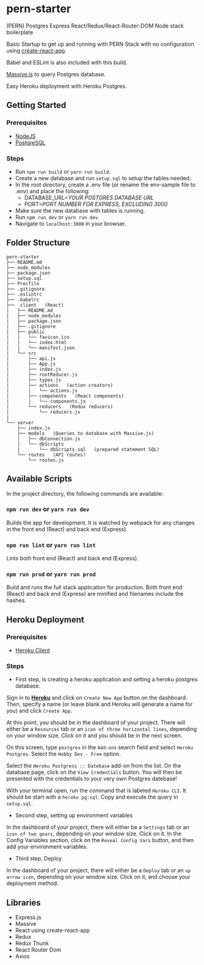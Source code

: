 # pern-starter
(PERN) Postgres Express React/Redux/React-Router-DOM Node stack boilerplate

Basic Startup to get up and running with PERN Stack with no configuration using [create-react-app](https://github.com/facebookincubator/create-react-app). 

Babel and ESLint is also included with this build.

[Massive.js](https://dmfay.github.io/massive-js/) to query Postgres database.

Easy Heroku deployment with Heroku Postgres.

## Getting Started

### Prerequisites

- [NodeJS](https://nodejs.org)
- [PostgreSQL](https://www.postgresql.org/)

### Steps
- Run `npm run build` or `yarn run build`.
- Create a new database and run `setup.sql` to setup the tables needed.
- In the root directory, create a .env file (or rename the env-sample file to .env) and place the following:
  - DATABASE_URL=*YOUR POSTGRES DATABASE URL*
  - PORT=*PORT NUMBER FOR EXPRESS, EXCLUDING 3000*
- Make sure the new database with tables is running.
- Run `npm run dev` or `yarn run dev`.
- Navigate to `localhost:3000` in your browser.

## Folder Structure
```
pern-starter
├── README.md
├── node_modules
├── package.json
├── setup.sql
├── Procfile
├── .gitignore
├── .eslintrc
├── .babelrc
├──  client   (React)
|   ├── README.md
|   ├── node_modules
|   ├── package.json
|   ├── .gitignore
|   ├── public
|   |   └── favicon.ico
|   |   └── index.html
|   |   └── manifest.json
|   └── src
|       ├── api.js
|       ├── App.js
|       ├── index.js
|       ├── rootReducer.js
|       ├── types.js
|       ├── actions   (action creators)
|       |   └── actions.js
|       ├── components   (React components)
|       |   └── components.js
|       └── reducers   (Redux reducers)
|           └── reducers.js
|    
└── server
    ├── index.js
    ├── models   (Queries to database with Massive.js)
    |   ├── dbConnection.js
    |   └── dbScripts
    |       └── dbScripts.sql   (prepared statement SQL)
    └── routes   (API routes)
        └── routes.js
```

## Available Scripts

In the project directory, the following commands are available:

### `npm run dev` or `yarn run dev`

Builds the app for development. It is watched by webpack for any changes in the front end (React) and back end (Express).

### `npm run lint` or `yarn run lint`

Lints both front end (React) and back end (Express).

### `npm run prod` or `yarn run prod`

Build and runs the full stack application for production. Both front end (React) and back end (Express) are minified and filenames include the hashes.

## Heroku Deployment

### Prerequisites

- [Heroku Client](https://devcenter.heroku.com/articles/heroku-cli#download-and-install)

### Steps

- First step, is creating a heroku application and setting a heroku postgres database.

Sign in to [**Heroku**](https://id.heroku.com/login) and click on `Create New App` button on the dashboard. Then, specify a name (or leave blank and Heroku will generate a name for you) and click `Create App`.

At this point, you should be in the dashboard of your project. There will either be a `Resources` tab or an `icon of three horizontal lines`, depending on your window size. Click on it and you should be in the next screen.

On this screen, type `postgres` in the `Add-ons` search field and select `Heroku Postgres`. Select the `Hobby Dev - Free` option.

Select the `Heroku Postgress :: Datebase` add-on from the list. On the database page, click on the `View Credentials` button. You will then be presented with the credentials to your very own Postgres datebase!

With your terminal open, run the command that is labeled `Heroku CLI`. It should be start with a `heroku pg:sql`. Copy and execute the query in `setup.sql`.

- Second step, setting up environment variables

In the dashboard of your project, there will either be a `Settings` tab or an `icon of two gears`, depending on your window size. Click on it. In the Config Variables section, click on the `Reveal Config Vars` button, and then add your environment variables.

- Third step, Deploy

In the dashboard of your project, there will either be a `Deploy` tab or an `up arrow icon`, depending on your window size. Click on it, and choose your deployment method.
## Libraries
- Express.js
- Massive
- React using create-react-app
- Redux
- Redux Thunk
- React Router Dom
- Axios
